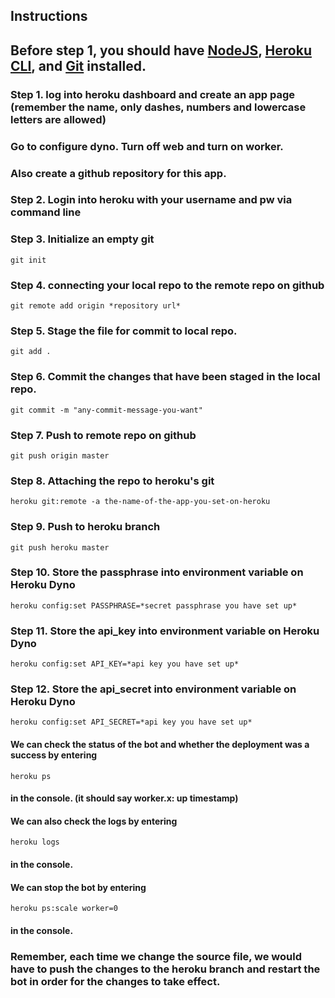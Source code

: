 ## Instructions

## Before step 1, you should have [NodeJS](https://nodejs.org/en/), [Heroku CLI](https://devcenter.heroku.com/articles/heroku-cli), and [Git](https://git-scm.com/downloads) installed.

### Step 1. log into heroku dashboard and create an app page (remember the name, only dashes, numbers and lowercase letters are allowed)
### Go to configure dyno. Turn off web and turn on worker.
### Also create a github repository for this app.

### Step 2. Login into heroku with your username and pw via command line

### Step 3. Initialize an empty git
`git init`

### Step 4. connecting your local repo to the remote repo on github
`git remote add origin *repository url*`

### Step 5. Stage the file for commit to local repo.
`git add .`

### Step 6. Commit the changes that have been staged in the local repo.
`git commit -m "any-commit-message-you-want"`

### Step 7. Push to remote repo on github
`git push origin master`

### Step 8. Attaching the repo to heroku's git
`heroku git:remote -a the-name-of-the-app-you-set-on-heroku`

### Step 9. Push to heroku branch
`git push heroku master`

### Step 10. Store the passphrase into environment variable on Heroku Dyno 
`heroku config:set PASSPHRASE=*secret passphrase you have set up*`

### Step 11. Store the api_key into environment variable on Heroku Dyno 
`heroku config:set API_KEY=*api key you have set up*`

### Step 12. Store the api_secret into environment variable on Heroku Dyno 
`heroku config:set API_SECRET=*api key you have set up*`

#### We can check the status of the bot and whether the deployment was a success by entering 
`heroku ps` 
#### in the console. (it should say worker.x: up timestamp)

#### We can also check the logs by entering 
`heroku logs` 
#### in the console.

#### We can stop the bot by entering
`heroku ps:scale worker=0`
#### in the console.

### Remember, each time we change the source file, we would have to push the changes to the heroku branch and restart the bot in order for the changes to take effect.

